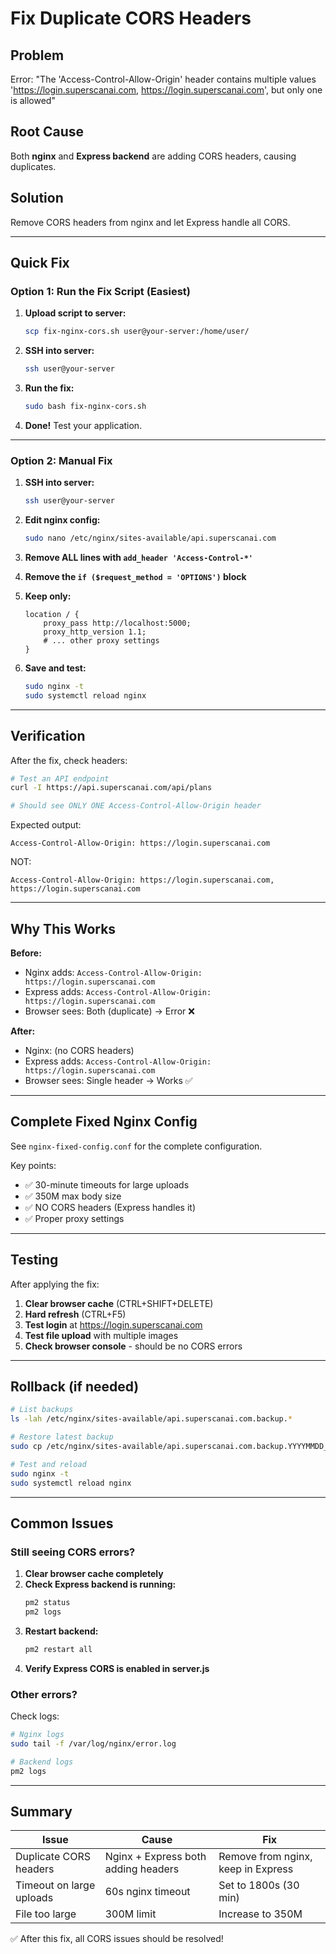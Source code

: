 # Fix Duplicate CORS Headers

## Problem
Error: "The 'Access-Control-Allow-Origin' header contains multiple values 'https://login.superscanai.com, https://login.superscanai.com', but only one is allowed"

## Root Cause
Both **nginx** and **Express backend** are adding CORS headers, causing duplicates.

## Solution
Remove CORS headers from nginx and let Express handle all CORS.

---

## Quick Fix

### Option 1: Run the Fix Script (Easiest)

1. **Upload script to server:**
   ```bash
   scp fix-nginx-cors.sh user@your-server:/home/user/
   ```

2. **SSH into server:**
   ```bash
   ssh user@your-server
   ```

3. **Run the fix:**
   ```bash
   sudo bash fix-nginx-cors.sh
   ```

4. **Done!** Test your application.

---

### Option 2: Manual Fix

1. **SSH into server:**
   ```bash
   ssh user@your-server
   ```

2. **Edit nginx config:**
   ```bash
   sudo nano /etc/nginx/sites-available/api.superscanai.com
   ```

3. **Remove ALL lines with `add_header 'Access-Control-*'`**

4. **Remove the `if ($request_method = 'OPTIONS')` block**

5. **Keep only:**
   ```nginx
   location / {
       proxy_pass http://localhost:5000;
       proxy_http_version 1.1;
       # ... other proxy settings
   }
   ```

6. **Save and test:**
   ```bash
   sudo nginx -t
   sudo systemctl reload nginx
   ```

---

## Verification

After the fix, check headers:

```bash
# Test an API endpoint
curl -I https://api.superscanai.com/api/plans

# Should see ONLY ONE Access-Control-Allow-Origin header
```

Expected output:
```
Access-Control-Allow-Origin: https://login.superscanai.com
```

NOT:
```
Access-Control-Allow-Origin: https://login.superscanai.com, https://login.superscanai.com
```

---

## Why This Works

**Before:**
- Nginx adds: `Access-Control-Allow-Origin: https://login.superscanai.com`
- Express adds: `Access-Control-Allow-Origin: https://login.superscanai.com`
- Browser sees: Both (duplicate) → Error ❌

**After:**
- Nginx: (no CORS headers)
- Express adds: `Access-Control-Allow-Origin: https://login.superscanai.com`
- Browser sees: Single header → Works ✅

---

## Complete Fixed Nginx Config

See `nginx-fixed-config.conf` for the complete configuration.

Key points:
- ✅ 30-minute timeouts for large uploads
- ✅ 350M max body size
- ✅ NO CORS headers (Express handles it)
- ✅ Proper proxy settings

---

## Testing

After applying the fix:

1. **Clear browser cache** (CTRL+SHIFT+DELETE)
2. **Hard refresh** (CTRL+F5)
3. **Test login** at https://login.superscanai.com
4. **Test file upload** with multiple images
5. **Check browser console** - should be no CORS errors

---

## Rollback (if needed)

```bash
# List backups
ls -lah /etc/nginx/sites-available/api.superscanai.com.backup.*

# Restore latest backup
sudo cp /etc/nginx/sites-available/api.superscanai.com.backup.YYYYMMDD_HHMMSS /etc/nginx/sites-available/api.superscanai.com

# Test and reload
sudo nginx -t
sudo systemctl reload nginx
```

---

## Common Issues

### Still seeing CORS errors?

1. **Clear browser cache completely**
2. **Check Express backend is running:**
   ```bash
   pm2 status
   pm2 logs
   ```
3. **Restart backend:**
   ```bash
   pm2 restart all
   ```
4. **Verify Express CORS is enabled in server.js**

### Other errors?

Check logs:
```bash
# Nginx logs
sudo tail -f /var/log/nginx/error.log

# Backend logs
pm2 logs
```

---

## Summary

| Issue | Cause | Fix |
|-------|-------|-----|
| Duplicate CORS headers | Nginx + Express both adding headers | Remove from nginx, keep in Express |
| Timeout on large uploads | 60s nginx timeout | Set to 1800s (30 min) |
| File too large | 300M limit | Increase to 350M |

✅ After this fix, all CORS issues should be resolved!
